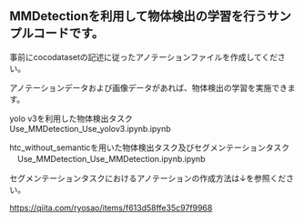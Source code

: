 ## MMDetectionを利用して物体検出の学習を行うサンプルコードです。

事前にcocodatasetの記述に従ったアノテーションファイルを作成してください。

アノテーションデータおよび画像データがあれば、物体検出の学習を実施できます。  

yolo v3を利用した物体検出タスク  
 Use_MMDetection_Use_yolov3.ipynb.ipynb  
 
htc_without_semanticを用いた物体検出タスク及びセグメンテーションタスク  
　Use_MMDetection_Use_MMDetection.ipynb.ipynb  

  セグメンテーションタスクにおけるアノテーションの作成方法は↓を参照ください。    

https://qiita.com/ryosao/items/f613d58ffe35c97f9968
